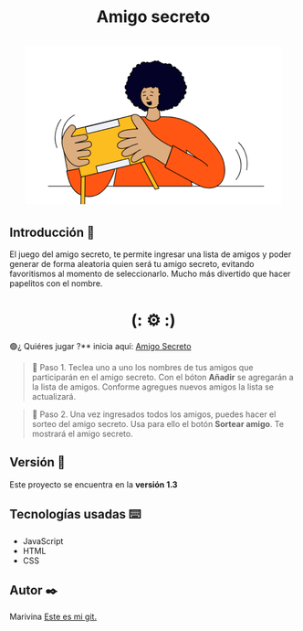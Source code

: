 <div align="center">
  <h1 align="center">
     Amigo secreto
    <br />
    <br />
    <a href="https://marivina.github.io/challenge_amigo_secreto/">
      <img src="https://github.com/marivina/challenge-amigo-secreto/blob/main/assets/amigo-secreto.png" alt="♨️ imagen-amigo-secreto ⚙️">
    </a>
  </h1>
</div>

## Introducción 🚀
El juego del amigo secreto, te permite ingresar una lista de amigos y poder generar de forma aleatoria quien será tu amigo secreto, evitando favoritismos al momento de seleccionarlo. Mucho más divertido que hacer papelitos con el nombre. 
 <h1 align="center">  (: ⚙️ :) </h1>
 
🟢¿ Quiéres jugar ?** inicia aquí:  <a href="https://marivina.github.io/challenge_amigo_secreto/"> Amigo Secreto </a>
 
>🔶 Paso 1. Teclea uno a uno los nombres de tus amigos que participarán en el amigo secreto. Con el bóton <b>Añadir</b> se agregarán a la lista de amigos. Conforme agregues nuevos amigos la lista se actualizará.

>🔶 Paso 2. Una vez ingresados todos los amigos, puedes hacer el sorteo del amigo secreto. Usa para ello el botón <b>Sortear amigo</b>. Te mostrará el amigo secreto.


## Versión 📌
 Este proyecto se encuentra en la <b>versión 1.3</b>


## Tecnologías usadas ⌨️
- JavaScript
- HTML
- CSS


 ## Autor ✒️
 Marivina  <a href="https://github.com/marivina/"> Este es mi git.</a>
